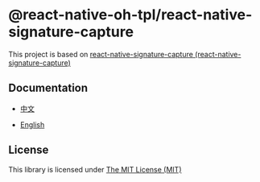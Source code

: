 # @react-native-oh-tpl/react-native-signature-capture

This project is based on [react-native-signature-capture (react-native-signature-capture)](https://github.com/RepairShopr/react-native-signature-capture)

## Documentation

- [中文](https://gitee.com/react-native-oh-library/usage-docs/blob/master/zh-cn/react-native-signature-capture.md)

- [English](https://gitee.com/react-native-oh-library/usage-docs/blob/master/en/react-native-signature-capture.md)

## License

This library is licensed under [The MIT License (MIT)](https://github.com/react-native-oh-library/react-native-signature-capture/blob/sig/README.md)
